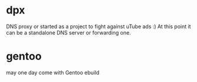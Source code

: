 # dpx

DNS proxy or started as a project to fight against uTube ads :)
At this point it can be a standalone DNS server or forwarding one.




# gentoo

may one day come with Gentoo ebuild
